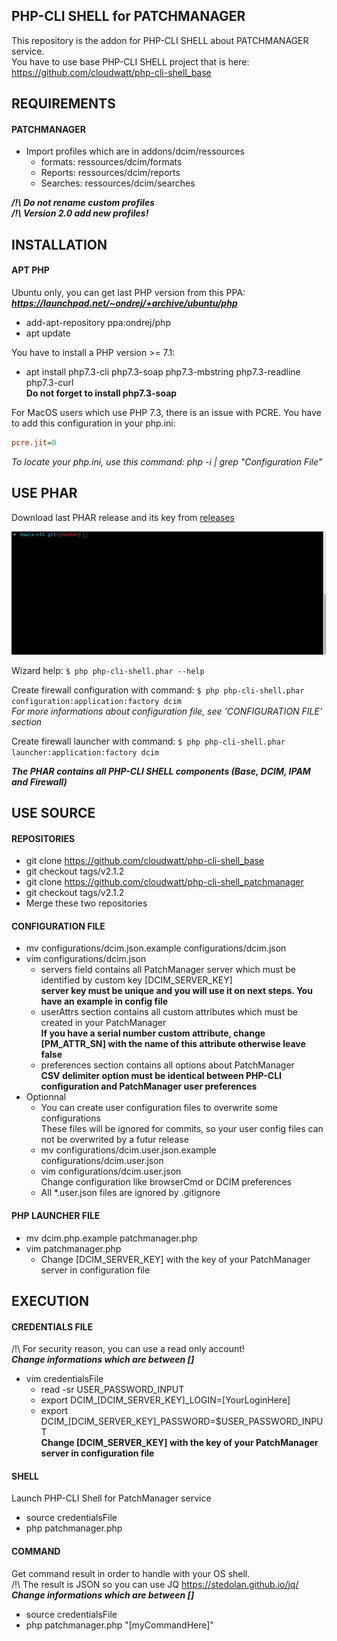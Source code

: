 PHP-CLI SHELL for PATCHMANAGER
-------------------

This repository is the addon for PHP-CLI SHELL about PATCHMANAGER service.  
You have to use base PHP-CLI SHELL project that is here: https://github.com/cloudwatt/php-cli-shell_base


REQUIREMENTS
-------------------

#### PATCHMANAGER
* Import profiles which are in addons/dcim/ressources
    * formats: ressources/dcim/formats
	* Reports: ressources/dcim/reports
	* Searches: ressources/dcim/searches  

__*/!\ Do not rename custom profiles*__  
__*/!\ Version 2.0 add new profiles!*__


INSTALLATION
-------------------

#### APT PHP
Ubuntu only, you can get last PHP version from this PPA:  
__*https://launchpad.net/~ondrej/+archive/ubuntu/php*__
* add-apt-repository ppa:ondrej/php
* apt update

You have to install a PHP version >= 7.1:
* apt install php7.3-cli php7.3-soap php7.3-mbstring php7.3-readline php7.3-curl  
__Do not forget to install php7.3-soap__

For MacOS users which use PHP 7.3, there is an issue with PCRE.
You have to add this configuration in your php.ini:
```ini
pcre.jit=0
```
*To locate your php.ini, use this command: php -i | grep "Configuration File"*


## USE PHAR

Download last PHAR release and its key from [releases](https://github.com/cloudwatt/php-cli-shell_patchmanager/releases)

![wizard](documentation/readme/wizard.gif)

Wizard help:
`$ php php-cli-shell.phar --help`

Create firewall configuration with command:
`$ php php-cli-shell.phar configuration:application:factory dcim`  
*For more informations about configuration file, see 'CONFIGURATION FILE' section*

Create firewall launcher with command:
`$ php php-cli-shell.phar launcher:application:factory dcim`

__*The PHAR contains all PHP-CLI SHELL components (Base, DCIM, IPAM and Firewall)*__


## USE SOURCE

#### REPOSITORIES
* git clone https://github.com/cloudwatt/php-cli-shell_base
* git checkout tags/v2.1.2
* git clone https://github.com/cloudwatt/php-cli-shell_patchmanager
* git checkout tags/v2.1.2
* Merge these two repositories
	
#### CONFIGURATION FILE
* mv configurations/dcim.json.example configurations/dcim.json
* vim configurations/dcim.json
    * servers field contains all PatchManager server which must be identified by custom key [DCIM_SERVER_KEY]  
	  __server key must be unique and you will use it on next steps. You have an example in config file__
	* userAttrs section contains all custom attributes which must be created in your PatchManager  
	  __If you have a serial number custom attribute, change [PM_ATTR_SN] with the name of this attribute otherwise leave false__
	* preferences section contains all options about PatchManager  
	  __CSV delimiter option must be identical between PHP-CLI configuration and PatchManager user preferences__
* Optionnal
    * You can create user configuration files to overwrite some configurations  
	  These files will be ignored for commits, so your user config files can not be overwrited by a futur release
	* mv configurations/dcim.user.json.example configurations/dcim.user.json
	* vim configurations/dcim.user.json  
	  Change configuration like browserCmd or DCIM preferences
	* All *.user.json files are ignored by .gitignore

#### PHP LAUNCHER FILE
* mv dcim.php.example patchmanager.php
* vim patchmanager.php
    * Change [DCIM_SERVER_KEY] with the key of your PatchManager server in configuration file


EXECUTION
-------------------

#### CREDENTIALS FILE
/!\ For security reason, you can use a read only account!  
__*Change informations which are between []*__
* vim credentialsFile
    * read -sr USER_PASSWORD_INPUT
    * export DCIM_[DCIM_SERVER_KEY]_LOGIN=[YourLoginHere]
    * export DCIM_[DCIM_SERVER_KEY]_PASSWORD=$USER_PASSWORD_INPUT  
          __Change [DCIM_SERVER_KEY] with the key of your PatchManager server in configuration file__

#### SHELL
Launch PHP-CLI Shell for PatchManager service
* source credentialsFile
* php patchmanager.php

#### COMMAND
Get command result in order to handle with your OS shell.  
/!\ The result is JSON so you can use JQ https://stedolan.github.io/jq/  
__*Change informations which are between []*__
* source credentialsFile
* php patchmanager.php "[myCommandHere]"
